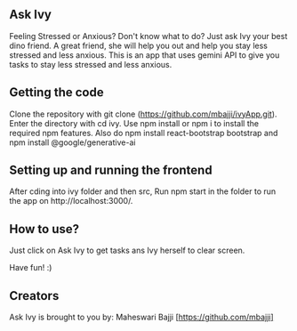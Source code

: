 ## Ask Ivy
Feeling Stressed or Anxious? Don't know what to do? Just ask Ivy your best dino friend. A great friend, she will help you out and help you stay less stressed and less anxious.
This is an app that uses gemini API to give you tasks to stay less stressed and less anxious. 

## Getting the code
Clone the repository with git clone (https://github.com/mbajji/ivyApp.git). Enter the directory with cd ivy.  Use npm install or npm i to install the required npm features.
Also do npm install react-bootstrap bootstrap and npm install @google/generative-ai

## Setting up and running the frontend
After cding into ivy folder and then src,
Run npm start in the  folder to run the app  on http://localhost:3000/.

## How to use?
Just click on Ask Ivy to get tasks ans Ivy herself to clear screen.

Have fun! :)

## Creators
Ask Ivy is brought to you by:
Maheswari Bajji [https://github.com/mbajji]
